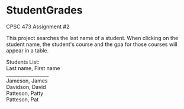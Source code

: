 # StudentGrades

CPSC 473 Assignment #2

This project searches the last name of a student. When clicking on the student name, the student's course and the gpa for those courses will appear in a table.

Students List:<br>
Last name, First name <br>
__________________<br>
Jameson,    James <br>
Davidson,   David <br>
Patteson,   Patty <br>
Patteson,   Pat

